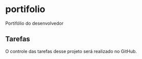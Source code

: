 # portifolio
Portifólio do desenvolvedor

## Tarefas

O controle das tarefas desse projeto será realizado no GitHub.
